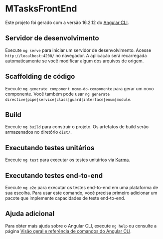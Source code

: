 # MTasksFrontEnd

Este projeto foi gerado com a versão 16.2.12 do [Angular CLI](https://github.com/angular/angular-cli).

## Servidor de desenvolvimento

Execute `ng serve` para iniciar um servidor de desenvolvimento. Acesse `http://localhost:4200/` no navegador. A aplicação será recarregada automaticamente se você modificar algum dos arquivos de origem.

## Scaffolding de código

Execute `ng generate component nome-do-componente` para gerar um novo componente. Você também pode usar `ng generate directive|pipe|service|class|guard|interface|enum|module`.

## Build

Execute `ng build` para construir o projeto. Os artefatos de build serão armazenados no diretório `dist/`.

## Executando testes unitários

Execute `ng test` para executar os testes unitários via [Karma](https://karma-runner.github.io).

## Executando testes end-to-end

Execute `ng e2e` para executar os testes end-to-end em uma plataforma de sua escolha. Para usar este comando, você precisa primeiro adicionar um pacote que implemente capacidades de teste end-to-end.

## Ajuda adicional

Para obter mais ajuda sobre o Angular CLI, execute `ng help` ou consulte a página [Visão geral e referência de comandos do Angular CLI](https://angular.io/cli).
